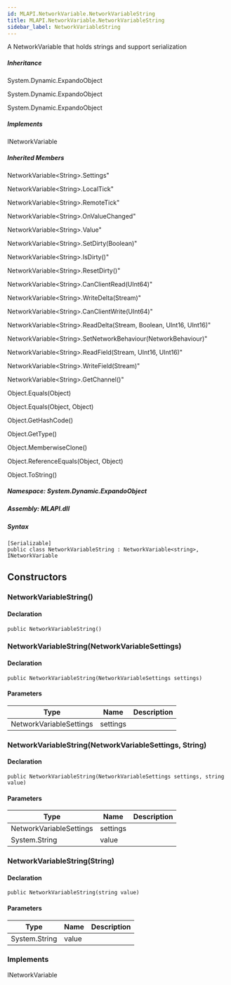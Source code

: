 ```yaml
---  
id: MLAPI.NetworkVariable.NetworkVariableString  
title: MLAPI.NetworkVariable.NetworkVariableString
sidebar_label: NetworkVariableString
---
```


<div class="markdown level0 summary">

A NetworkVariable that holds strings and support serialization

</div>

<div class="markdown level0 conceptual">

</div>

<div class="inheritance">

##### Inheritance

<div class="level0">

System.Dynamic.ExpandoObject

</div>

<div class="level1">

System.Dynamic.ExpandoObject

</div>

<div class="level2">

System.Dynamic.ExpandoObject

</div>

</div>

<div classs="implements">

##### Implements

<div>

INetworkVariable

</div>

</div>

<div class="inheritedMembers">

##### Inherited Members

<div>

NetworkVariable&lt;String&gt;.Settings"

</div>

<div>

NetworkVariable&lt;String&gt;.LocalTick"

</div>

<div>

NetworkVariable&lt;String&gt;.RemoteTick"

</div>

<div>

NetworkVariable&lt;String&gt;.OnValueChanged"

</div>

<div>

NetworkVariable&lt;String&gt;.Value"

</div>

<div>

NetworkVariable&lt;String&gt;.SetDirty(Boolean)"

</div>

<div>

NetworkVariable&lt;String&gt;.IsDirty()"

</div>

<div>

NetworkVariable&lt;String&gt;.ResetDirty()"

</div>

<div>

NetworkVariable&lt;String&gt;.CanClientRead(UInt64)"

</div>

<div>

NetworkVariable&lt;String&gt;.WriteDelta(Stream)"

</div>

<div>

NetworkVariable&lt;String&gt;.CanClientWrite(UInt64)"

</div>

<div>

NetworkVariable&lt;String&gt;.ReadDelta(Stream, Boolean, UInt16,
UInt16)"

</div>

<div>

NetworkVariable&lt;String&gt;.SetNetworkBehaviour(NetworkBehaviour)"

</div>

<div>

NetworkVariable&lt;String&gt;.ReadField(Stream, UInt16, UInt16)"

</div>

<div>

NetworkVariable&lt;String&gt;.WriteField(Stream)"

</div>

<div>

NetworkVariable&lt;String&gt;.GetChannel()"

</div>

<div>

Object.Equals(Object)

</div>

<div>

Object.Equals(Object, Object)

</div>

<div>

Object.GetHashCode()

</div>

<div>

Object.GetType()

</div>

<div>

Object.MemberwiseClone()

</div>

<div>

Object.ReferenceEquals(Object, Object)

</div>

<div>

Object.ToString()

</div>

</div>

##### **Namespace**: System.Dynamic.ExpandoObject

##### **Assembly**: MLAPI.dll

##### Syntax

    [Serializable]
    public class NetworkVariableString : NetworkVariable<string>, INetworkVariable

## Constructors 

### NetworkVariableString()

<div class="markdown level1 summary">

</div>

<div class="markdown level1 conceptual">

</div>

#### Declaration

    public NetworkVariableString()

### NetworkVariableString(NetworkVariableSettings)

<div class="markdown level1 summary">

</div>

<div class="markdown level1 conceptual">

</div>

#### Declaration

    public NetworkVariableString(NetworkVariableSettings settings)

#### Parameters

| Type                    | Name     | Description |
|-------------------------|----------|-------------|
| NetworkVariableSettings | settings |             |

### NetworkVariableString(NetworkVariableSettings, String)

<div class="markdown level1 summary">

</div>

<div class="markdown level1 conceptual">

</div>

#### Declaration

    public NetworkVariableString(NetworkVariableSettings settings, string value)

#### Parameters

| Type                    | Name     | Description |
|-------------------------|----------|-------------|
| NetworkVariableSettings | settings |             |
| System.String           | value    |             |

### NetworkVariableString(String)

<div class="markdown level1 summary">

</div>

<div class="markdown level1 conceptual">

</div>

#### Declaration

    public NetworkVariableString(string value)

#### Parameters

| Type          | Name  | Description |
|---------------|-------|-------------|
| System.String | value |             |

### Implements

<div>

INetworkVariable

</div>
